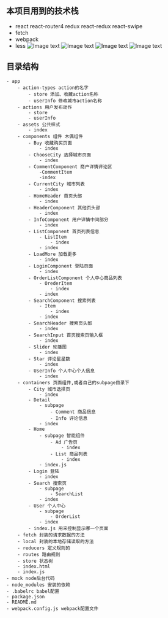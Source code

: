 ## 本项目用到的技术栈
- react react-router4 redux react-redux react-swipe
- fetch
- webpack
- less
![Image text](http://img.hb.aicdn.com/79d1d4d4769f7eb60daf89458ebbd6fe0d8eb2e53ff13-uyhy6U_fw658)
![Image text](http://img.hb.aicdn.com/c0251e6c236e1e2fb28cca5cd6e76bcad4c327c011f24-MzigAI_fw658)
![Image text](http://img.hb.aicdn.com/02c34e3f33c1d842fccc7805f9be1d5c89fc27895764c-VvGGPZ_fw658)
![Image text](http://img.hb.aicdn.com/956ec325188daa98a4d139437de31edbbc83a58f3027f-PD6ECx_fw658)
## 目录结构
```
- app
    - action-types action的名字
        - store 添加、收藏action名称
        - userInfo 修改城市action名称
    - actions 用户发布动作
        - store
        - userInfo
    - assets 公共样式
        - index
    - components 组件 木偶组件
        - Buy 收藏购买页面
            - index
        - ChooseCity 选择城市页面
            - index 
        - CommentComponent 商户详情评论区
            -CommentItem
            -index
        - CurrentCity 城市列表
            - index
        - HomeHeader 首页头部
            - index
        - HeaderComponent 其他页头部
            - index
        - InfoComponent 用户详情中间部分
            - index 
        - ListComponent 首页列表信息
            - ListItem
                - index
            - index
        - LoadMore 加载更多
            - index
        - LoginComponent 登陆页面
            - index
        - OrderListComponent 个人中心商品列表
            - OrederItem
                - index
            - index
        - SearchComponent 搜索列表
            - Item
                - index
            - index
        - SearchHeader 搜索页头部
            - index
        - SearchInput 首页搜索页输入框
            - index
        - Slider 轮播图
            - index
        - Star 评论星星数
            - index
        - UserInfo 个人中心个人信息
            - index
    - containers 页面组件,或者自己的subpage目录下
        - City 城市选择页
            - index
        - Detail
            - subpage
                - Comment 商品信息
                - Info 评论信息
            - index 
        - Home
            - subpage 智能组件
                - Ad 广告页
                    - index
                - List 商品列表
                    - index   
            - index.js
        - Login 登陆
            - index
        - Search 搜索页
            - subpage
                - SearchList
            - index
        - User 个人中心
            - subpage
                - OrderList
            - index
        - index.js 用来控制显示哪一个页面
    - fetch 封装的请求数据的方法 
    - local 封装的本地存储读取的方法
    - reducers 定义规则的
    - routes 路由规则
    - store 状态树
    - index.html
    - index.js
- mock node后台代码
- node_modules 安装的依赖
- .babelrc babel配置
- package.json 
- README.md
- webpack.config.js webpack配置文件
```

